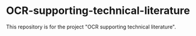 # OCR-supporting-technical-literature
This repository is for the project "OCR supporting technical literature".
